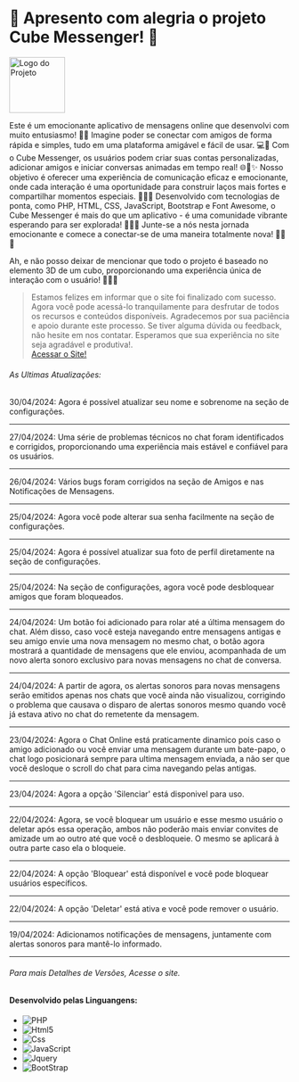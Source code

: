 <H1>🌟 Apresento com alegria o projeto Cube Messenger! 🚀 </H1>
<img src="https://i.ibb.co/LNm2BV7/icone.png" alt="Logo do Projeto" width="100" height="100" align="center">
<P>
Este é um emocionante aplicativo de mensagens online que desenvolvi com muito entusiasmo! 💬✨ Imagine poder se conectar com amigos de forma rápida e simples, tudo em uma plataforma amigável e fácil de   usar. 💻💬 Com o Cube Messenger, os usuários podem criar suas contas personalizadas, adicionar amigos e iniciar conversas animadas em tempo real! 🌐💬✨ Nosso objetivo é oferecer uma experiência de comunicação eficaz e emocionante, onde cada interação é uma oportunidade para construir laços mais fortes e compartilhar momentos especiais. 🌟💬✨ Desenvolvido com tecnologias de ponta, como PHP, HTML, CSS, JavaScript, Bootstrap e Font Awesome, o Cube Messenger é mais do que um aplicativo - é uma comunidade vibrante esperando para ser explorada! 🌈💬✨ Junte-se a nós nesta jornada emocionante e comece a conectar-se de uma maneira totalmente nova! 🚀💬✨ 
</P>
<p>
  Ah, e não posso deixar de mencionar que todo o projeto é baseado no elemento 3D de um cubo, proporcionando uma experiência única de interação com o usuário! 🔄🔷✨
</p>
<blockquote cite="https://cubemensseger.000webhostapp.com/">
	Estamos felizes em informar que o site foi finalizado com sucesso. Agora você pode acessá-lo tranquilamente para desfrutar de todos os recursos e conteúdos disponíveis. Agradecemos por sua paciência e apoio durante este processo. Se tiver alguma dúvida ou 	feedback, não hesite em nos contatar. Esperamos que sua experiência no site seja agradável e produtiva!.<br>
	<a href="https://cubemensseger.x10.mx" target="_blank">Acessar o Site!</a>
</blockquote>
<h6> As Ultimas Atualizações:</h6>
								<time>30/04/2024</time>: Agora é possível atualizar seu nome e sobrenome na seção de configurações.
								<hr>
								<time>27/04/2024</time>: Uma série de problemas técnicos no chat foram identificados e corrigidos, proporcionando uma experiência mais estável e confiável para os usuários.
								<hr>
								<time>26/04/2024</time>: Vários bugs foram corrigidos na seção de Amigos e nas Notificações de Mensagens.
								<hr>
								<time>25/04/2024</time>: Agora você pode alterar sua senha facilmente na seção de configurações.
								<hr>
								<time>25/04/2024</time>: Agora é possível atualizar sua foto de perfil diretamente na seção de configurações.
								<hr>
								<time>25/04/2024</time>: Na seção de configurações, agora você pode desbloquear amigos que foram bloqueados.
								<hr>
								<time>24/04/2024</time>: Um botão foi adicionado para rolar até a última mensagem do chat. Além disso, caso você esteja navegando entre mensagens antigas e seu amigo envie uma nova mensagem no mesmo 									chat, o botão agora mostrará a quantidade de mensagens que ele enviou, acompanhada de um novo alerta sonoro exclusivo para novas mensagens no chat de conversa.
								<hr>
								<time>24/04/2024</time>: A partir de agora, os alertas sonoros para novas mensagens serão emitidos apenas nos chats que você ainda não visualizou, corrigindo o problema que causava o disparo de 									alertas sonoros mesmo quando você já estava ativo no chat do remetente da mensagem.
								<hr>
								<time>23/04/2024</time>: Agora o Chat Online está praticamente dinamico pois caso o amigo adicionado ou você enviar uma mensagem durante um bate-papo, o chat logo posicionará sempre para ultima 									mensagem enviada, a não ser que você desloque o scroll do chat para cima navegando pelas antigas.  
								<hr>
								<time>23/04/2024</time>: Agora a opção 'Silenciar' está disponivel para uso. 
								<hr>
								<time>22/04/2024</time>: Agora, se você bloquear um usuário e esse mesmo usuário o deletar após essa operação, ambos não poderão mais enviar convites de amizade um ao outro até que você o desbloqueie. 								O mesmo se aplicará à outra parte caso ela o bloqueie.
								<hr>
								<time>22/04/2024</time>:  A opção 'Bloquear' está disponível e você pode bloquear usuários específicos.
								<hr>
								<time>22/04/2024</time>: A opção 'Deletar' está ativa e você pode remover o usuário.
								<hr>
								<time>19/04/2024</time>: Adicionamos notificações de mensagens, juntamente com alertas sonoros para mantê-lo informado.
								<hr>								
<h6>Para mais Detalhes de Versões, Acesse o site.</h6>

<h4>Desenvolvido pelas Linguangens:</h4>
<ul>
	<li><img aling="center" alt="PHP" src="https://img.shields.io/badge/PHP-777BB4?style=for-the-badge&logo=php&logoColor=white">  </li>
	<li><img aling="center" alt="Html5" src="https://img.shields.io/badge/HTML5-E34F26?style=for-the-badge&logo=html5&logoColor=white"></li>
	<li><img aling="center" alt="Css" src="https://img.shields.io/badge/CSS3-1572B6?style=for-the-badge&logo=css3&logoColor=white"> </li>
	<li><img aling="center" alt="JavaScript" src="https://img.shields.io/badge/JavaScript-F7DF1E?style=for-the-badge&logo=javascript&logoColor=black"> </li>
	<li><img aling="center" alt="Jquery" src="https://img.shields.io/badge/jQuery-0769AD?style=for-the-badge&logo=jquery&logoColor=white"></li>
	<li> <img aling="center" alt="BootStrap" src="https://img.shields.io/badge/Bootstrap-563D7C?style=for-the-badge&logo=bootstrap&logoColor=white"></li>
</ul>
